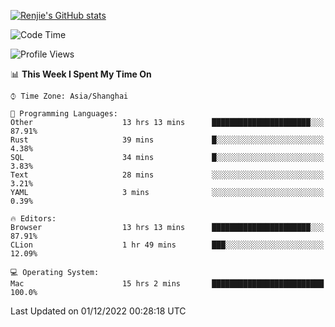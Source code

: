 [![Renjie's GitHub stats](https://github-readme-stats.vercel.app/api?username=liurenjie1024&show_icons=true&theme=chartreuse-dark)](https://github.com/anuraghazra/github-readme-stats)

<!--START_SECTION:waka-->
![Code Time](http://img.shields.io/badge/Code%20Time-387%20hrs%2016%20mins-blue)

![Profile Views](http://img.shields.io/badge/Profile%20Views-23-blue)

📊 **This Week I Spent My Time On** 

```text
⌚︎ Time Zone: Asia/Shanghai

💬 Programming Languages: 
Other                    13 hrs 13 mins      ██████████████████████░░░   87.91% 
Rust                     39 mins             █░░░░░░░░░░░░░░░░░░░░░░░░   4.38% 
SQL                      34 mins             █░░░░░░░░░░░░░░░░░░░░░░░░   3.83% 
Text                     28 mins             ░░░░░░░░░░░░░░░░░░░░░░░░░   3.21% 
YAML                     3 mins              ░░░░░░░░░░░░░░░░░░░░░░░░░   0.39%

🔥 Editors: 
Browser                  13 hrs 13 mins      ██████████████████████░░░   87.91% 
CLion                    1 hr 49 mins        ███░░░░░░░░░░░░░░░░░░░░░░   12.09%

💻 Operating System: 
Mac                      15 hrs 2 mins       █████████████████████████   100.0%

```


 Last Updated on 01/12/2022 00:28:18 UTC
<!--END_SECTION:waka-->

